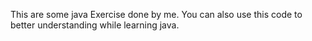 This are some java Exercise done by me. You can also use this code to better understanding while learning java.
